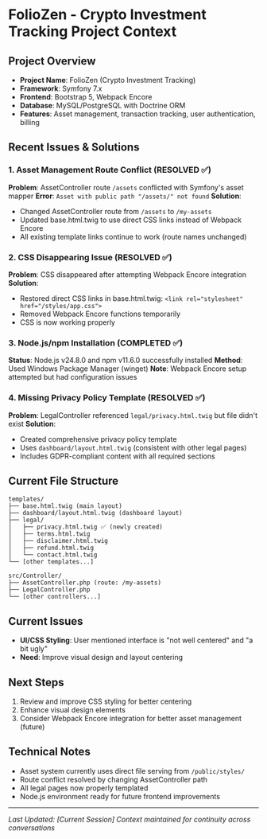 # FolioZen - Crypto Investment Tracking Project Context

## Project Overview
- **Project Name**: FolioZen (Crypto Investment Tracking)
- **Framework**: Symfony 7.x
- **Frontend**: Bootstrap 5, Webpack Encore
- **Database**: MySQL/PostgreSQL with Doctrine ORM
- **Features**: Asset management, transaction tracking, user authentication, billing

## Recent Issues & Solutions

### 1. Asset Management Route Conflict (RESOLVED ✅)
**Problem**: AssetController route `/assets` conflicted with Symfony's asset mapper
**Error**: `Asset with public path "/assets/" not found`
**Solution**: 
- Changed AssetController route from `/assets` to `/my-assets`
- Updated base.html.twig to use direct CSS links instead of Webpack Encore
- All existing template links continue to work (route names unchanged)

### 2. CSS Disappearing Issue (RESOLVED ✅)
**Problem**: CSS disappeared after attempting Webpack Encore integration
**Solution**: 
- Restored direct CSS links in base.html.twig: `<link rel="stylesheet" href="/styles/app.css">`
- Removed Webpack Encore functions temporarily
- CSS is now working properly

### 3. Node.js/npm Installation (COMPLETED ✅)
**Status**: Node.js v24.8.0 and npm v11.6.0 successfully installed
**Method**: Used Windows Package Manager (winget)
**Note**: Webpack Encore setup attempted but had configuration issues

### 4. Missing Privacy Policy Template (RESOLVED ✅)
**Problem**: LegalController referenced `legal/privacy.html.twig` but file didn't exist
**Solution**: 
- Created comprehensive privacy policy template
- Uses `dashboard/layout.html.twig` (consistent with other legal pages)
- Includes GDPR-compliant content with all required sections

## Current File Structure
```
templates/
├── base.html.twig (main layout)
├── dashboard/layout.html.twig (dashboard layout)
├── legal/
│   ├── privacy.html.twig ✅ (newly created)
│   ├── terms.html.twig
│   ├── disclaimer.html.twig
│   ├── refund.html.twig
│   └── contact.html.twig
└── [other templates...]

src/Controller/
├── AssetController.php (route: /my-assets)
├── LegalController.php
└── [other controllers...]
```

## Current Issues
- **UI/CSS Styling**: User mentioned interface is "not well centered" and "a bit ugly"
- **Need**: Improve visual design and layout centering

## Next Steps
1. Review and improve CSS styling for better centering
2. Enhance visual design elements
3. Consider Webpack Encore integration for better asset management (future)

## Technical Notes
- Asset system currently uses direct file serving from `/public/styles/`
- Route conflict resolved by changing AssetController path
- All legal pages now properly templated
- Node.js environment ready for future frontend improvements

---
*Last Updated: [Current Session]*
*Context maintained for continuity across conversations*
